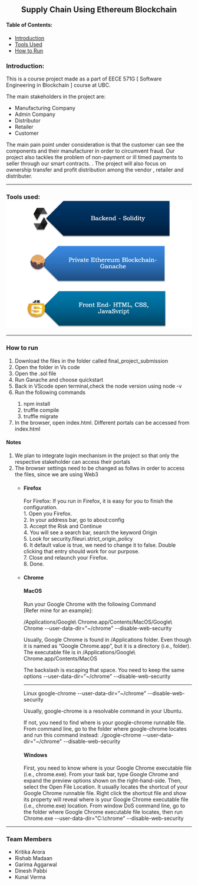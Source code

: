 <center>
   <h2>
      Supply Chain Using Ethereum Blockchain
   </h2>
</center>
<h4>
   Table of Contents:
</h4>
<ul>
   <li> <a href="#intro">Introduction </a></li>
   <li> <a href="#tools">Tools Used </a></li>
   <li> <a href="#run">How to Run</a></li>
   <!--<li> <a href="#demo">Demo Video </a></li>-->
</ul>
<h3>
   Introduction:
</h3>
<p id="intro">
   <!--This is a course project made as a part of EECE 571G [ Software Engineering in Blockchain ] course at UBC. We plan to implement a supply chain system using blockchain as backend and reactjs for component based ui system. The system would be open for the Distributer, Retailer, Producer to see the information of any product that the relevant party might have dealt with. For a Vendor making products , For Example a Mobile maker, they can track the components , their price , their inventory, and who made the component of the product if they chose to offload it.-->
   This is a course project made as a part of EECE 571G [ Software Engineering in Blockchain ] course at UBC.<!-- We have implemented a blockchain solution to create a decentralized market place. We have used Solidity programming language at the backend. The front end has been created using HTML, CSS and JavaScript. We are using the blockchain through Ganache. -->
</p>
<p>
   The main stakeholders in the project are:
<ul>
   <li>Manufacturing Company</li>
   <li>Admin Company</li>
   <li>Distributor</li>
   <li>Retailer</li>
   <li>Customer</li>
</ul>
</p>
<p>
   The main pain point under consideration is that the customer can see the components and their manufacturer in order to circumvent fraud. Our project also tackles the problem of non-payment or ill timed payments to seller through our smart contracts. <!--	Similarly, for distributers and retailers, they can directly see the parties involved in supply chain. -->. The project will also focus on ownership transfer and profit distribution among the vendor , retailer and distributer.
</p>
<hr>
<h3>
   Tools used: 
   <img src= "Picture1.png">
</h3>
<hr>
<h3>How to run</h3>
<ol>
   <li>Download the files in the folder called final_project_submission</li>
   <li>Open the folder in Vs code</li>
   <li>Open the .sol file</li>
   <li>Run Ganache and choose quickstart</li>
   <li>Back in VScode open terminal,check the node version using node -v</li>
   <li>Run the following commands</li>
   <ol>
      <li>npm install</li>
      <li>truffle compile</li>
      <li>truffle migrate</li>
   </ol>
   
   <li>In the browser, open index.html. Different portals can be accessed from index.html </li>
</ol>
<h4> Notes</h4>
<ol>
   <li>We plan to integrate login mechanism in the project so that only the respective stakeholder can access their portals</li>
   <li> The browser settings need to be changed as follws in order to access the files, since we are using Web3</li>
   <ul>
      <h4><li> Firefox </li></h4>
      	For Firefox:
   If you run in Firefox, it is easy for you to finish the configuration.<br>
   1.	Open you Firefox.<br>
   2.	In your address bar, go to about:config <br>
   3.	Accept the Risk and Continue<br>
   4.	You will see a search bar, search the keyword Origin<br>
   5.	Look for security.fileuri.strict_origin_policy<br>
   6.	It default value is true, we need to change it to false. Double clicking that entry should work for our purpose.<br>
   7.	Close and relaunch your Firefox.<br>
   8.	Done.<br>
      <h4><li> Chrome </li></h4> 
      <h4>	MacOS</h4>
Run your Google Chrome with the following Command <br>
[Refer mine for an example]:<br>

/Applications/Google\ Chrome.app/Contents/MacOS/Google\ Chrome --user-data-dir="~/chrome" --disable-web-security

Usually, Google Chrome is found in /Applications folder. Even though it is named as “Google Chrome.app”, but it is a directory (i.e., folder). The executable file is in 
/Applications/Google\ Chrome.app/Contents/MacOS <br>

The backslash is escaping that space. You need to keep the same options 
--user-data-dir="~/chrome" --disable-web-security <br>

<hr>	Linux  </h4>
google-chrome --user-data-dir="~/chrome" --disable-web-security <br>

Usually, google-chrome is a resolvable command in your Ubuntu. <br>

If not, you need to find where is your google-chrome runnable file. From command line, go to the folder where google-chrome locates and run this command instead:
./google-chrome --user-data-dir="~/chrome" --disable-web-security
 <br>
<h4>Windows</h4>
First, you need to know where is your Google Chrome executable file (i.e., chrome.exe). From your task bar, type Google Chrome and expand the preview options shown on the right-hand-side. 
Then, select the Open File Location. It usually locates the shortcut of your Google Chrome runnable file. Right click the shortcut file and show its property will reveal where is your Google Chrome executable file (i.e., chrome.exe) location. From window DoS command line, go to the folder where Google Chrome executable file locates, then run
Chrome.exe --user-data-dir="C:\chrome" --disable-web-security


   </ul>
</ol>
<hr>
<h3>Team Members</h3>
<ul>
   <li>Kritika Arora</li>
   <li>Rishab Madaan</li>
   <li>Garima Aggarwal</li>
   <li>Dinesh Pabbi</li>
   <li>Kunal Verma</li>
</ul>
